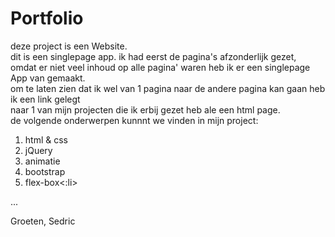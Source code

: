 <h1>Portfolio</h1>
<p>deze  project is een Website.<br>
dit is een singlepage app. ik had eerst de pagina's afzonderlijk gezet, <br>
omdat er niet veel inhoud op alle pagina' waren heb ik er een singlepage App van gemaakt.<br>
om te laten zien dat ik wel van 1 pagina naar de andere pagina kan gaan heb ik een link gelegt<br>
naar 1 van mijn projecten die ik erbij gezet heb ale een html page.<br>
de volgende onderwerpen kunnnt we vinden in mijn project:<br></p>
<ol>
  <li>html & css</li>
<li>jQuery</li>
<li>animatie</li>
<li>bootstrap</li>
<li>flex-box<:li>
</ol>  
...

Groeten,
Sedric
